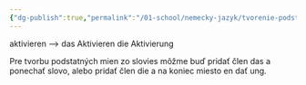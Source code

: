 ```yaml
---
{"dg-publish":true,"permalink":"/01-school/nemecky-jazyk/tvorenie-podstatnych-mien-zo-slovies/","tags":["year1","summerSemester","uniNEJ"]}
---
```


aktivieren —> das Aktivieren
              die Aktivierung

Pre tvorbu podstatných mien zo slovies môžme buď pridať člen das a ponechať slovo, alebo pridať člen die a na koniec miesto en dať ung.